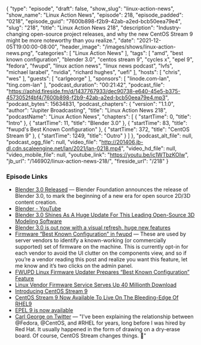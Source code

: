 {
  "type": "episode",
  "draft": false,
  "show_slug": "linux-action-news",
  "show_name": "Linux Action News",
  "episode": 218,
  "episode_padded": "0218",
  "episode_guid": "7600b898-f2b9-42ab-a2ed-bcb50eea79e4",
  "slug": "218",
  "title": "Linux Action News 218",
  "description": "Industry-changing open-source project releases, and why the new CentOS Stream 9 might be more noteworthy than you realize.",
  "date": "2021-12-05T19:00:00-08:00",
  "header_image": "/images/shows/linux-action-news.png",
  "categories": [
    "Linux Action News"
  ],
  "tags": [
    "amd",
    "best known configuration",
    "blender 3.0",
    "centos stream 9",
    "cycles x",
    "epel 9",
    "fedora",
    "fwupd",
    "linux action news",
    "linux news podcast",
    "lvfs",
    "michael larabel",
    "nvidia",
    "richard hughes",
    "uefi"
  ],
  "hosts": [
    "chris",
    "wes"
  ],
  "guests": [
    "carlgeorge"
  ],
  "sponsors": [
    "linode.com-lan",
    "ting.com-lan"
  ],
  "podcast_duration": "00:21:42",
  "podcast_file": "https://aphid.fireside.fm/d/1437767933/dec90738-e640-45e5-b375-4573052f4bf4/7600b898-f2b9-42ab-a2ed-bcb50eea79e4.mp3",
  "podcast_bytes": 15634831,
  "podcast_chapters": {
    "version": "1.1.0",
    "author": "Jupiter Broadcasting",
    "title": "Linux Action News 218",
    "podcastName": "Linux Action News",
    "chapters": [
      {
        "startTime": 0,
        "title": "Intro"
      },
      {
        "startTime": 11,
        "title": "Blender 3.0"
      },
      {
        "startTime": 83,
        "title": "fwupd's Best Known Configuration"
      },
      {
        "startTime": 372,
        "title": "CentOS Stream 9"
      },
      {
        "startTime": 1249,
        "title": "Outro"
      }
    ]
  },
  "podcast_alt_file": null,
  "podcast_ogg_file": null,
  "video_file": "http://201406.jb-dl.cdn.scaleengine.net/lan/2021/lan-0218.mp4",
  "video_hd_file": null,
  "video_mobile_file": null,
  "youtube_link": "https://youtu.be/ic1WTbzKOIw",
  "jb_url": "/146902/linux-action-news-218/",
  "fireside_url": "/218"
}


### Episode Links

  * [Blender 3.0 Released](https://www.blender.org/download/releases/3-0/ "Blender 3.0 Released") — Blender Foundation announces the release of Blender 3.0, to mark the beginning of a new era for open source 2D/3D content creation.
  * [Blender - YouTube](https://www.youtube.com/c/BlenderFoundation/videos "Blender - YouTube")
  * [Blender 3.0 Shines As A Huge Update For This Leading Open-Source 3D Modeling Software](https://www.phoronix.com/scan.php?page=news_item&px=Blender-3.0 "Blender 3.0 Shines As A Huge Update For This Leading Open-Source 3D Modeling Software")
  * [Blender 3.0 is out now with a visual refresh, huge new features](https://www.gamingonlinux.com/2021/12/blender-30-is-out-now-with-a-visual-refresh-huge-new-features/ "Blender 3.0 is out now with a visual refresh, huge new features")
  * [Firmware “Best Known Configuration” in fwupd](https://blogs.gnome.org/hughsie/2021/11/29/firmware-best-known-configuration-in-fwupd/ "Firmware “Best Known Configuration” in fwupd") — These are used by server vendors to identify a known-working (or commercially supported) set of firmware on the machine. This is currently opt-in for each vendor to avoid the UI clutter on the components view, and so if you’re a vendor reading this post and realize you want this feature, let me know and it’s two clicks on the admin panel.
  * [FWUPD Linux Firmware Updater Prepares “Best Known Configuration” Feature](https://www.phoronix.com/scan.php?page=news_item&px=FWUPD-Best-Known-Servers "FWUPD Linux Firmware Updater Prepares “Best Known Configuration” Feature")
  * [Linux Vendor Firmware Service Serves Up 40 Millionth Download](https://www.phoronix.com/scan.php?page=news_item&px=LVFS-40-Million-Downloads "Linux Vendor Firmware Service Serves Up 40 Millionth Download")
  * [Introducing CentOS Stream 9](https://blog.centos.org/2021/12/introducing-centos-stream-9/ "Introducing CentOS Stream 9")
  * [CentOS Stream 9 Now Available To Live On The Bleeding-Edge Of RHEL9](https://www.phoronix.com/scan.php?page=news_item&px=CentOS-Stream-9 "CentOS Stream 9 Now Available To Live On The Bleeding-Edge Of RHEL9")
  * [EPEL 9 is now available](https://communityblog.fedoraproject.org/epel-9-is-now-available/ "EPEL 9 is now available")
  * [Carl George on Twitter](https://mobile.twitter.com/carlwgeorge/status/1439724277746573314 "Carl George on Twitter") — "I've been explaining the relationship between @Fedora, @CentOS, and #RHEL for years, long before I was hired by Red Hat. It usually happened in the form of drawing on a dry-erase board. Of course, CentOS Stream changes things. 🧵"


